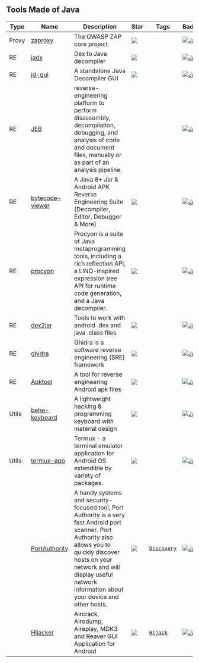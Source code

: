 
## Tools Made of Java

| Type | Name | Description | Star | Tags | Badges |
| --- | --- | --- | --- | --- | --- |
|Proxy|[zaproxy](https://github.com/zaproxy/zaproxy)|The OWASP ZAP core project|![](https://img.shields.io/github/stars/zaproxy/zaproxy?label=%20)||[![Java](/images/java.png)](/categorize/langs/Java.md)|
|RE|[jadx](https://github.com/skylot/jadx)|Dex to Java decompiler|![](https://img.shields.io/github/stars/skylot/jadx?label=%20)||[![Java](/images/java.png)](/categorize/langs/Java.md)|
|RE|[jd-gui](https://github.com/java-decompiler/jd-gui)|A standalone Java Decompiler GUI|![](https://img.shields.io/github/stars/java-decompiler/jd-gui?label=%20)||[![Java](/images/java.png)](/categorize/langs/Java.md)|
|RE|[JEB](https://www.pnfsoftware.com/jeb/)|reverse-engineering platform to perform disassembly, decompilation, debugging, and analysis of code and document files, manually or as part of an analysis pipeline.|||[![Java](/images/java.png)](/categorize/langs/Java.md)|
|RE|[bytecode-viewer](https://github.com/Konloch/bytecode-viewer/)|A Java 8+ Jar & Android APK Reverse Engineering Suite (Decompiler, Editor, Debugger & More)|![](https://img.shields.io/github/stars/Konloch/bytecode-viewer/?label=%20)||[![Java](/images/java.png)](/categorize/langs/Java.md)|
|RE|[procyon](https://github.com/mstrobel/procyon)|Procyon is a suite of Java metaprogramming tools, including a rich reflection API, a LINQ-inspired expression tree API for runtime code generation, and a Java decompiler.|![](https://img.shields.io/github/stars/mstrobel/procyon?label=%20)||[![Java](/images/java.png)](/categorize/langs/Java.md)|
|RE|[dex2jar](https://github.com/pxb1988/dex2jar)|Tools to work with android .dex and java .class files|![](https://img.shields.io/github/stars/pxb1988/dex2jar?label=%20)||[![Java](/images/java.png)](/categorize/langs/Java.md)|
|RE|[ghidra](https://github.com/NationalSecurityAgency/ghidra)|Ghidra is a software reverse engineering (SRE) framework|![](https://img.shields.io/github/stars/NationalSecurityAgency/ghidra?label=%20)||[![Java](/images/java.png)](/categorize/langs/Java.md)|
|RE|[Apktool](https://github.com/iBotPeaches/Apktool)|A tool for reverse engineering Android apk files|![](https://img.shields.io/github/stars/iBotPeaches/Apktool?label=%20)||[![Java](/images/java.png)](/categorize/langs/Java.md)|
|Utils|[behe-keyboard](https://github.com/VladThodo/behe-keyboard)|A lightweight hacking & programming keyboard with material design|![](https://img.shields.io/github/stars/VladThodo/behe-keyboard?label=%20)||[![Java](/images/java.png)](/categorize/langs/Java.md)|
|Utils|[termux-app](https://github.com/termux/termux-app)|Termux - a terminal emulator application for Android OS extendible by variety of packages.|![](https://img.shields.io/github/stars/termux/termux-app?label=%20)||[![Java](/images/java.png)](/categorize/langs/Java.md)|
||[PortAuthority](https://github.com/aaronjwood/PortAuthority)|A handy systems and security-focused tool, Port Authority is a very fast Android port scanner. Port Authority also allows you to quickly discover hosts on your network and will display useful network information about your device and other hosts.|![](https://img.shields.io/github/stars/aaronjwood/PortAuthority?label=%20)|[`Discovery`](/categorize/tags/Discovery.md)|[![Java](/images/java.png)](/categorize/langs/Java.md)|
||[Hijacker](https://github.com/chrisk44/Hijacker)|Aircrack, Airodump, Aireplay, MDK3 and Reaver GUI Application for Android|![](https://img.shields.io/github/stars/chrisk44/Hijacker?label=%20)|[`Hijack`](/categorize/tags/Hijack.md)|[![Java](/images/java.png)](/categorize/langs/Java.md)|

